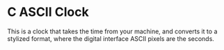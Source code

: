 # C ASCII Clock
This is a clock that takes the time from your machine, and converts it to a stylized format, where the digital interface ASCII pixels are the seconds.

